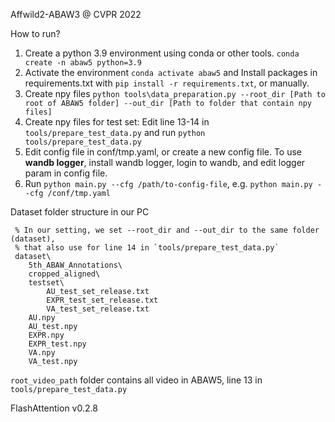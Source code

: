 

Affwild2-ABAW3 @ CVPR 2022 

How to run?
1. Create a python 3.9 environment using conda or other tools. `conda create -n abaw5 python=3.9`
2. Activate the environment `conda activate abaw5` and Install packages in requirements.txt with `pip install -r requirements.txt`, or manually.
3. Create npy files `python tools\data_preparation.py --root_dir [Path to root of ABAW5 folder] --out_dir [Path to folder that contain npy files]`
4. Create npy files for test set: Edit line 13-14 in `tools/prepare_test_data.py` and run `python tools/prepare_test_data.py`
5. Edit config file in conf/tmp.yaml, or create a new config file. To use **wandb logger**, install wandb logger, login to wandb, and edit logger param in config file.
6. Run `python main.py --cfg /path/to-config-file`, e.g. `python main.py --cfg /conf/tmp.yaml`

Dataset folder structure in our PC
```
 % In our setting, we set --root_dir and --out_dir to the same folder (dataset),
 % that also use for line 14 in `tools/prepare_test_data.py`
 dataset\
    5th_ABAW_Annotations\
    cropped_aligned\
    testset\
        AU_test_set_release.txt
        EXPR_test_set_release.txt
        VA_test_set_release.txt
    AU.npy
    AU_test.npy
    EXPR.npy
    EXPR_test.npy
    VA.npy
    VA_test.npy
```

`root_video_path` folder contains all video in ABAW5, line 13 in `tools/prepare_test_data.py`

FlashAttention v0.2.8